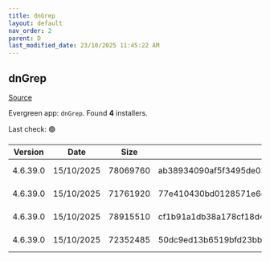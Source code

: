 ```yaml
---
title: dnGrep
layout: default
nav_order: 2
parent: D
last_modified_date: 23/10/2025 11:45:22 AM
---
```


## dnGrep

[Source](https://dngrep.github.io/)

Evergreen app: `dnGrep`. Found **4** installers.

Last check: 🟢

| Version  | Date       | Size     | Sha256                                                           | Architecture | InstallerType | Type | URI                                                                                                                                                                          |
| -------- | ---------- | -------- | ---------------------------------------------------------------- | ------------ | ------------- | ---- | ---------------------------------------------------------------------------------------------------------------------------------------------------------------------------- |
| 4.6.39.0 | 15/10/2025 | 78069760 | ab38934090af5f3495de03852d3345b30f3bd5d38cf3a96eb5e26eedcb1dd968 | x64          | Default       | msi  | [https://github.com/dnGrep/dnGrep/releases/download/v4.6.39.0/dnGREP.4.6.39.x64.msi](https://github.com/dnGrep/dnGrep/releases/download/v4.6.39.0/dnGREP.4.6.39.x64.msi)     |
| 4.6.39.0 | 15/10/2025 | 71761920 | 77e410430bd0128571e6d1f8f5efe2d55ae6bfa0855875374753d93578a9e76b | x86          | Default       | msi  | [https://github.com/dnGrep/dnGrep/releases/download/v4.6.39.0/dnGREP.4.6.39.x86.msi](https://github.com/dnGrep/dnGrep/releases/download/v4.6.39.0/dnGREP.4.6.39.x86.msi)     |
| 4.6.39.0 | 15/10/2025 | 78915510 | cf1b91a1db38a178cf18d4608034d5b7d87d66f3eb39eae43a1a705121ad9d64 | x64          | Default       | zip  | [https://github.com/dnGrep/dnGrep/releases/download/v4.6.39.0/dnGrep.4.6.39.0.x64.zip](https://github.com/dnGrep/dnGrep/releases/download/v4.6.39.0/dnGrep.4.6.39.0.x64.zip) |
| 4.6.39.0 | 15/10/2025 | 72352485 | 50dc9ed13b6519bfd23bbbbdd601c424299dc6ee79ab0d3b406533d0cd6559c0 | x86          | Default       | zip  | [https://github.com/dnGrep/dnGrep/releases/download/v4.6.39.0/dnGrep.4.6.39.0.x86.zip](https://github.com/dnGrep/dnGrep/releases/download/v4.6.39.0/dnGrep.4.6.39.0.x86.zip) |
